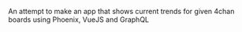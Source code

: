 An attempt to make an app that shows current trends for given 4chan boards using Phoenix, VueJS and GraphQL

